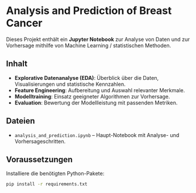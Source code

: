 # Analysis and Prediction of Breast Cancer

Dieses Projekt enthält ein **Jupyter Notebook** zur Analyse von Daten und zur Vorhersage mithilfe von Machine Learning / statistischen Methoden.

## Inhalt
- **Explorative Datenanalyse (EDA)**: Überblick über die Daten, Visualisierungen und statistische Kennzahlen.
- **Feature Engineering**: Aufbereitung und Auswahl relevanter Merkmale.
- **Modelltraining**: Einsatz geeigneter Algorithmen zur Vorhersage.
- **Evaluation**: Bewertung der Modellleistung mit passenden Metriken.

## Dateien
- `analysis_and_prediction.ipynb` – Haupt-Notebook mit Analyse- und Vorhersageschritten.

## Voraussetzungen
Installiere die benötigten Python-Pakete:
```bash
pip install -r requirements.txt
